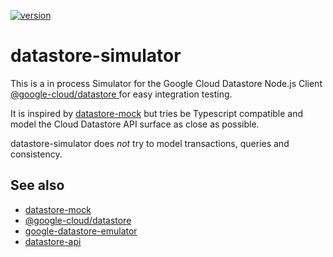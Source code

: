 [![version](https://img.shields.io/npm/v/datastore-simulator.svg?style=flat-square)](https://npmjs.org/datastore-simulator)


# datastore-simulator

This is a in process Simulator for the Google Cloud Datastore Node.js Client [@google-cloud/datastore
](https://github.com/googleapis/nodejs-datastore) for easy integration testing.

It is inspired by [datastore-mock](https://github.com/KoryNunn/datastore-mock) but tries be 
Typescript compatible and model the Cloud Datastore API surface as close as possible.

datastore-simulator does *not* try to model transactions, queries and consistency. 


## See also

* [datastore-mock](https://www.npmjs.com/package/datastore-mock)
* [@google-cloud/datastore](https://www.npmjs.com/package/@google-cloud/datastore)
* [google-datastore-emulator](https://www.npmjs.com/package/google-datastore-emulator)
* [datastore-api](https://www.npmjs.com/package/datastore-api)